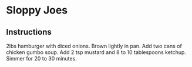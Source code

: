 # Sloppy Joes

## Instructions
2lbs hamburger with diced onions.
Brown lightly in pan.
Add two cans of chicken gumbo soup.
Add 2 tsp mustard and 8 to 10 tablespoons ketchup.
Simmer for 20 to 30 minutes.
